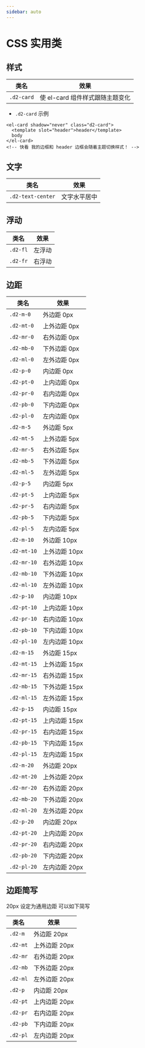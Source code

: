 ```yaml
---
sidebar: auto
---
```


# CSS 实用类

## 样式

| 类名 | 效果 |
| --- | --- |
| `.d2-card` | 使 el-card 组件样式跟随主题变化 |

* `.d2-card` 示例

``` vue
<el-card shadow="never" class="d2-card">
  <template slot="header">header</template>
  body
</el-card>
<!-- 快看 我的边框和 header 边框会随着主题切换样式！ -->
```

## 文字

| 类名 | 效果 |
| --- | --- |
| `.d2-text-center` | 文字水平居中 |

## 浮动

| 类名 | 效果 |
| --- | --- |
| `.d2-fl` | 左浮动 |
| `.d2-fr` | 右浮动 |

## 边距

| 类名 | 效果 |
| --- | --- |
| `.d2-m-0` | 外边距 0px |
| `.d2-mt-0` | 上外边距 0px |
| `.d2-mr-0` | 右外边距 0px |
| `.d2-mb-0` | 下外边距 0px |
| `.d2-ml-0` | 左外边距 0px |
| `.d2-p-0` | 内边距 0px |
| `.d2-pt-0` | 上内边距 0px |
| `.d2-pr-0` | 右内边距 0px |
| `.d2-pb-0` | 下内边距 0px |
| `.d2-pl-0` | 左内边距 0px |
| `.d2-m-5` | 外边距 5px |
| `.d2-mt-5` | 上外边距 5px |
| `.d2-mr-5` | 右外边距 5px |
| `.d2-mb-5` | 下外边距 5px |
| `.d2-ml-5` | 左外边距 5px |
| `.d2-p-5` | 内边距 5px |
| `.d2-pt-5` | 上内边距 5px |
| `.d2-pr-5` | 右内边距 5px |
| `.d2-pb-5` | 下内边距 5px |
| `.d2-pl-5` | 左内边距 5px |
| `.d2-m-10` | 外边距 10px |
| `.d2-mt-10` | 上外边距 10px |
| `.d2-mr-10` | 右外边距 10px |
| `.d2-mb-10` | 下外边距 10px |
| `.d2-ml-10` | 左外边距 10px |
| `.d2-p-10` | 内边距 10px |
| `.d2-pt-10` | 上内边距 10px |
| `.d2-pr-10` | 右内边距 10px |
| `.d2-pb-10` | 下内边距 10px |
| `.d2-pl-10` | 左内边距 10px |
| `.d2-m-15` | 外边距 15px |
| `.d2-mt-15` | 上外边距 15px |
| `.d2-mr-15` | 右外边距 15px |
| `.d2-mb-15` | 下外边距 15px |
| `.d2-ml-15` | 左外边距 15px |
| `.d2-p-15` | 内边距 15px |
| `.d2-pt-15` | 上内边距 15px |
| `.d2-pr-15` | 右内边距 15px |
| `.d2-pb-15` | 下内边距 15px |
| `.d2-pl-15` | 左内边距 15px |
| `.d2-m-20` | 外边距 20px |
| `.d2-mt-20` | 上外边距 20px |
| `.d2-mr-20` | 右外边距 20px |
| `.d2-mb-20` | 下外边距 20px |
| `.d2-ml-20` | 左外边距 20px |
| `.d2-p-20` | 内边距 20px |
| `.d2-pt-20` | 上内边距 20px |
| `.d2-pr-20` | 右内边距 20px |
| `.d2-pb-20` | 下内边距 20px |
| `.d2-pl-20` | 左内边距 20px |

## 边距简写

20px 设定为通用边距 可以如下简写

| 类名 | 效果 |
| --- | --- |
| `.d2-m` | 外边距 20px |
| `.d2-mt` | 上外边距 20px |
| `.d2-mr` | 右外边距 20px |
| `.d2-mb` | 下外边距 20px |
| `.d2-ml` | 左外边距 20px |
| `.d2-p` | 内边距 20px |
| `.d2-pt` | 上内边距 20px |
| `.d2-pr` | 右内边距 20px |
| `.d2-pb` | 下内边距 20px |
| `.d2-pl` | 左内边距 20px |